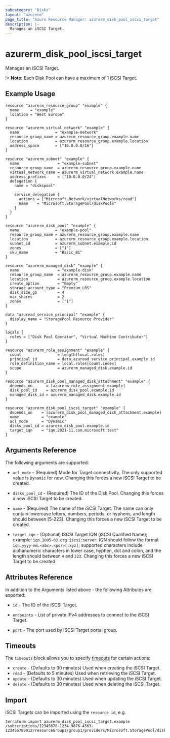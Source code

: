 ```yaml
---
subcategory: "Disks"
layout: "azurerm"
page_title: "Azure Resource Manager: azurerm_disk_pool_iscsi_target"
description: |-
  Manages an iSCSI Target.
---
```


# azurerm_disk_pool_iscsi_target

Manages an iSCSI Target.

!> **Note:** Each Disk Pool can have a maximum of 1 iSCSI Target.

## Example Usage

```hcl
resource "azurerm_resource_group" "example" {
  name     = "example"
  location = "West Europe"
}

resource "azurerm_virtual_network" "example" {
  name                = "example-network"
  resource_group_name = azurerm_resource_group.example.name
  location            = azurerm_resource_group.example.location
  address_space       = ["10.0.0.0/16"]
}

resource "azurerm_subnet" "example" {
  name                 = "example-subnet"
  resource_group_name  = azurerm_resource_group.example.name
  virtual_network_name = azurerm_virtual_network.example.name
  address_prefixes     = ["10.0.0.0/24"]
  delegation {
    name = "diskspool"

    service_delegation {
      actions = ["Microsoft.Network/virtualNetworks/read"]
      name    = "Microsoft.StoragePool/diskPools"
    }
  }
}

resource "azurerm_disk_pool" "example" {
  name                = "example-pool"
  resource_group_name = azurerm_resource_group.example.name
  location            = azurerm_resource_group.example.location
  subnet_id           = azurerm_subnet.example.id
  zones               = ["1"]
  sku_name            = "Basic_B1"
}

resource "azurerm_managed_disk" "example" {
  name                 = "example-disk"
  resource_group_name  = azurerm_resource_group.example.name
  location             = azurerm_resource_group.example.location
  create_option        = "Empty"
  storage_account_type = "Premium_LRS"
  disk_size_gb         = 4
  max_shares           = 2
  zones                = ["1"]
}

data "azuread_service_principal" "example" {
  display_name = "StoragePool Resource Provider"
}

locals {
  roles = ["Disk Pool Operator", "Virtual Machine Contributor"]
}

resource "azurerm_role_assignment" "example" {
  count                = length(local.roles)
  principal_id         = data.azuread_service_principal.example.id
  role_definition_name = local.roles[count.index]
  scope                = azurerm_managed_disk.example.id
}

resource "azurerm_disk_pool_managed_disk_attachment" "example" {
  depends_on      = [azurerm_role_assignment.example]
  disk_pool_id    = azurerm_disk_pool.example.id
  managed_disk_id = azurerm_managed_disk.example.id
}

resource "azurerm_disk_pool_iscsi_target" "example" {
  depends_on    = [azurerm_disk_pool_managed_disk_attachment.example]
  name          = "example"
  acl_mode      = "Dynamic"
  disks_pool_id = azurerm_disk_pool.example.id
  target_iqn    = "iqn.2021-11.com.microsoft:test"
}
```

## Arguments Reference

The following arguments are supported:

* `acl_mode` - (Required) Mode for Target connectivity. The only supported value is `Dynamic` for now. Changing this forces a new iSCSI Target to be created.

* `disks_pool_id` - (Required) The ID of the Disk Pool. Changing this forces a new iSCSI Target to be created.

* `name` - (Required) The name of the iSCSI Target. The name can only contain lowercase letters, numbers, periods, or hyphens, and length should between [5-223]. Changing this forces a new iSCSI Target to be created.

* `target_iqn` - (Optional) ISCSI Target IQN (iSCSI Qualified Name); example: `iqn.2005-03.org.iscsi:server`. IQN should follow the format `iqn.yyyy-mm.<abc>.<pqr>[:xyz]`; supported characters include alphanumeric characters in lower case, hyphen, dot and colon, and the length should between `4` and `223`. Changing this forces a new iSCSI Target to be created.

## Attributes Reference

In addition to the Arguments listed above - the following Attributes are exported: 

* `id` - The ID of the iSCSI Target.

* `endpoints` - List of private IPv4 addresses to connect to the iSCSI Target.

* `port` - The port used by iSCSI Target portal group.

## Timeouts

The `timeouts` block allows you to specify [timeouts](https://www.terraform.io/docs/configuration/resources.html#timeouts) for certain actions:

* `create` - (Defaults to 30 minutes) Used when creating the iSCSI Target.
* `read` - (Defaults to 5 minutes) Used when retrieving the iSCSI Target.
* `update` - (Defaults to 30 minutes) Used when updating the iSCSI Target.
* `delete` - (Defaults to 30 minutes) Used when deleting the iSCSI Target.

## Import

iSCSI Targets can be imported using the `resource id`, e.g.

```shell
terraform import azurerm_disk_pool_iscsi_target.example /subscriptions/12345678-1234-9876-4563-123456789012/resourceGroups/group1/providers/Microsoft.StoragePool/diskPools/pool1/iscsiTargets/iscsiTarget1
```
